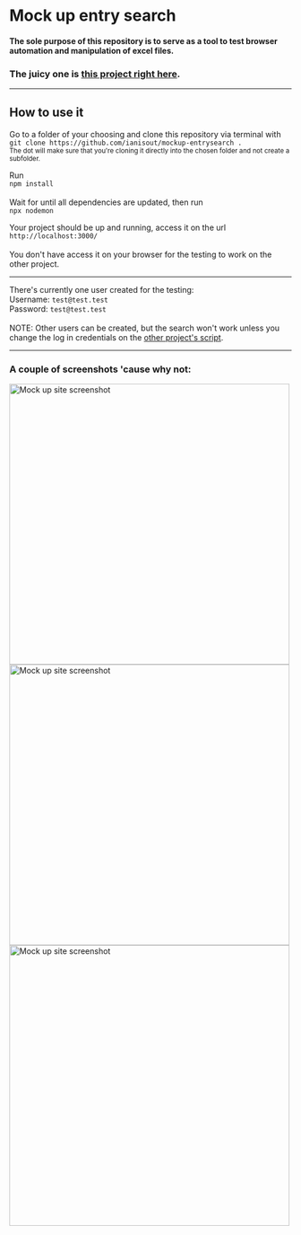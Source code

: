 # Mock up entry search

#### The sole purpose of this repository is to serve as a tool to test browser automation and manipulation of excel files.
### The juicy one is <a href="https://github.com/ianisout/search-automation-xlsx">this project right here</a>.

<hr>

## How to use it

Go to a folder of your choosing and clone this repository via terminal with <br>
`git clone https://github.com/ianisout/mockup-entrysearch .`<br>
<sub> The dot will make sure that you're cloning it directly into the chosen folder and not create a subfolder.</sub>

Run<br>
`npm install`<br><br>
Wait for until all dependencies are updated, then run<br>
`npx nodemon`<br>

Your project should be up and running, access it on the url<br>
`http://localhost:3000/`<br><br>
You don't have access it on your browser for the testing to work on the other project.

<hr>

There's currently one user created for the testing:<br>
Username: `test@test.test`<br>
Password: `test@test.test`<br><br>
NOTE: Other users can be created, but the search won't work unless you change the log in credentials on the <a href="https://github.com/ianisout/search-automation-xlsx">other project's script</a>.<br>

<hr>
<h3>A couple of screenshots 'cause why not:</h3>
<img width="500px" src="https://user-images.githubusercontent.com/76042262/143574694-eab89e6d-95fa-4fc9-935f-dd486a65e49c.png" alt="Mock up site screenshot">
<img width="500px" src="https://user-images.githubusercontent.com/76042262/143574698-da8dfa66-5a99-4eac-9e00-54b8ec5c66e3.png" alt="Mock up site screenshot">
<img width="500px" src="https://user-images.githubusercontent.com/76042262/143574703-ccd45ebd-262b-4702-95ca-4379129445c5.png" alt="Mock up site screenshot">
